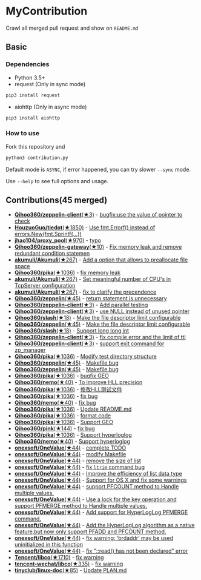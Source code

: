 # MyContribution

Crawl all merged pull request and show on `README.md`

## Basic

### Dependencies

 - Python 3.5+
 - request (Only in sync mode)

```bash
pip3 install request
```
 - aiohttp (Only in async mode)

```bash
pip3 install aiohttp
```

### How to use

Fork this repository and 

```bash
python3 contribution.py
```

Default mode is `ASYNC`, if error happened, you can try slower `--sync` mode.

Use `--help` to see full options and usage.

## Contributions(45 merged)

* [**Qihoo360/zeppelin-client**(★3)](https://github.com/Qihoo360/zeppelin-client) - [bugfix:use the value of pointer to check](https://github.com/Qihoo360/zeppelin-client/pulls/8)
* [**HouzuoGuo/tiedot**(★1850)](https://github.com/HouzuoGuo/tiedot) - [Use fmt.Errorf() instead of errors.New(fmt.Sprintf(...))](https://github.com/HouzuoGuo/tiedot/pulls/133)
* [**jhao104/proxy_pool**(★970)](https://github.com/jhao104/proxy_pool) - [typo](https://github.com/jhao104/proxy_pool/pulls/42)
* [**Qihoo360/zeppelin-gateway**(★10)](https://github.com/Qihoo360/zeppelin-gateway) - [Fix memory leak and remove redundant condition statemen](https://github.com/Qihoo360/zeppelin-gateway/pulls/1)
* [**akumuli/Akumuli**(★267)](https://github.com/akumuli/Akumuli) - [Add a option that allows to preallocate file space](https://github.com/akumuli/Akumuli/pulls/185)
* [**Qihoo360/pika**(★1036)](https://github.com/Qihoo360/pika) - [fix memory leak](https://github.com/Qihoo360/pika/pulls/98)
* [**akumuli/Akumuli**(★267)](https://github.com/akumuli/Akumuli) - [Set meaningful number of CPU's in TcpServer configuration](https://github.com/akumuli/Akumuli/pulls/184)
* [**akumuli/Akumuli**(★267)](https://github.com/akumuli/Akumuli) - [fix to clarify the precendence](https://github.com/akumuli/Akumuli/pulls/182)
* [**Qihoo360/zeppelin**(★45)](https://github.com/Qihoo360/zeppelin) - [return statement is unnecessary](https://github.com/Qihoo360/zeppelin/pulls/6)
* [**Qihoo360/zeppelin-client**(★3)](https://github.com/Qihoo360/zeppelin-client) - [Add parallel testing](https://github.com/Qihoo360/zeppelin-client/pulls/4)
* [**Qihoo360/zeppelin-client**(★3)](https://github.com/Qihoo360/zeppelin-client) - [use NULL instead of unused pointer](https://github.com/Qihoo360/zeppelin-client/pulls/3)
* [**Qihoo360/slash**(★18)](https://github.com/Qihoo360/slash) - [Make the file descriptor limit configurable](https://github.com/Qihoo360/slash/pulls/3)
* [**Qihoo360/zeppelin**(★45)](https://github.com/Qihoo360/zeppelin) - [Make the file descriptor limit configurable](https://github.com/Qihoo360/zeppelin/pulls/5)
* [**Qihoo360/slash**(★18)](https://github.com/Qihoo360/slash) - [Support long long int](https://github.com/Qihoo360/slash/pulls/2)
* [**Qihoo360/zeppelin-client**(★3)](https://github.com/Qihoo360/zeppelin-client) - [fix compile error and the limit of ttl](https://github.com/Qihoo360/zeppelin-client/pulls/2)
* [**Qihoo360/zeppelin-client**(★3)](https://github.com/Qihoo360/zeppelin-client) - [support exit command for zp_manager](https://github.com/Qihoo360/zeppelin-client/pulls/1)
* [**Qihoo360/pika**(★1036)](https://github.com/Qihoo360/pika) - [Modify test directory structure](https://github.com/Qihoo360/pika/pulls/90)
* [**Qihoo360/zeppelin**(★45)](https://github.com/Qihoo360/zeppelin) - [Makefile bug](https://github.com/Qihoo360/zeppelin/pulls/4)
* [**Qihoo360/zeppelin**(★45)](https://github.com/Qihoo360/zeppelin) - [Makefile bug](https://github.com/Qihoo360/zeppelin/pulls/3)
* [**Qihoo360/pika**(★1036)](https://github.com/Qihoo360/pika) - [bugfix GEO](https://github.com/Qihoo360/pika/pulls/77)
* [**Qihoo360/nemo**(★40)](https://github.com/Qihoo360/nemo) - [To improve HLL precision](https://github.com/Qihoo360/nemo/pulls/8)
* [**Qihoo360/pika**(★1036)](https://github.com/Qihoo360/pika) - [修改HLL测试文件](https://github.com/Qihoo360/pika/pulls/74)
* [**Qihoo360/pika**(★1036)](https://github.com/Qihoo360/pika) - [fix bug](https://github.com/Qihoo360/pika/pulls/72)
* [**Qihoo360/nemo**(★40)](https://github.com/Qihoo360/nemo) - [fix bug](https://github.com/Qihoo360/nemo/pulls/7)
* [**Qihoo360/pika**(★1036)](https://github.com/Qihoo360/pika) - [Update README.md](https://github.com/Qihoo360/pika/pulls/71)
* [**Qihoo360/pika**(★1036)](https://github.com/Qihoo360/pika) - [format code](https://github.com/Qihoo360/pika/pulls/66)
* [**Qihoo360/pika**(★1036)](https://github.com/Qihoo360/pika) - [Support GEO](https://github.com/Qihoo360/pika/pulls/59)
* [**Qihoo360/pink**(★144)](https://github.com/Qihoo360/pink) - [fix bug](https://github.com/Qihoo360/pink/pulls/3)
* [**Qihoo360/pika**(★1036)](https://github.com/Qihoo360/pika) - [Support hyperloglog](https://github.com/Qihoo360/pika/pulls/56)
* [**Qihoo360/nemo**(★40)](https://github.com/Qihoo360/nemo) - [Support hyperloglog](https://github.com/Qihoo360/nemo/pulls/6)
* [**onexsoft/OneValue**(★44)](https://github.com/onexsoft/OneValue) - [complete TODO](https://github.com/onexsoft/OneValue/pulls/21)
* [**onexsoft/OneValue**(★44)](https://github.com/onexsoft/OneValue) - [modify Makefile](https://github.com/onexsoft/OneValue/pulls/20)
* [**onexsoft/OneValue**(★44)](https://github.com/onexsoft/OneValue) - [remove the size of list](https://github.com/onexsoft/OneValue/pulls/19)
* [**onexsoft/OneValue**(★44)](https://github.com/onexsoft/OneValue) - [fix `ltrim` command bug](https://github.com/onexsoft/OneValue/pulls/17)
* [**onexsoft/OneValue**(★44)](https://github.com/onexsoft/OneValue) - [Improve the efficiency of list data type](https://github.com/onexsoft/OneValue/pulls/16)
* [**onexsoft/OneValue**(★44)](https://github.com/onexsoft/OneValue) - [Support for OS X and fix some warnings](https://github.com/onexsoft/OneValue/pulls/15)
* [**onexsoft/OneValue**(★44)](https://github.com/onexsoft/OneValue) - [support PFCOUNT method to Handle multiple values.](https://github.com/onexsoft/OneValue/pulls/12)
* [**onexsoft/OneValue**(★44)](https://github.com/onexsoft/OneValue) - [Use a lock for the key operation and support PFMERGE  method  to Handle multiple values.](https://github.com/onexsoft/OneValue/pulls/9)
* [**onexsoft/OneValue**(★44)](https://github.com/onexsoft/OneValue) - [Add support for HyperLogLog PFMERGE command.](https://github.com/onexsoft/OneValue/pulls/8)
* [**onexsoft/OneValue**(★44)](https://github.com/onexsoft/OneValue) - [Add the HyperLogLog algorithm as a native feature,but now only support PFADD and PFCOUNT method.](https://github.com/onexsoft/OneValue/pulls/6)
* [**onexsoft/OneValue**(★44)](https://github.com/onexsoft/OneValue) - [fix warning: ‘brdaddr’ may be used uninitialized in this function](https://github.com/onexsoft/OneValue/pulls/3)
* [**onexsoft/OneValue**(★44)](https://github.com/onexsoft/OneValue) - [fix "::read() has not been declared" error](https://github.com/onexsoft/OneValue/pulls/1)
* [**Tencent/libco**(★1710)](https://github.com/Tencent/libco) - [fix warning](https://github.com/Tencent/libco/pulls/1)
* [**tencent-wechat/libco**(★335)](https://github.com/tencent-wechat/libco) - [fix warning](https://github.com/tencent-wechat/libco/pulls/1)
* [**tinyclub/linux-doc**(★85)](https://github.com/tinyclub/linux-doc) - [Update PLAN.md](https://github.com/tinyclub/linux-doc/pulls/5)
